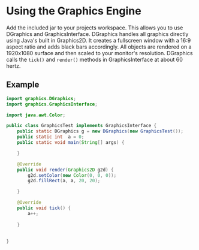 # Using the Graphics Engine
Add the included jar to your projects workspace. This allows you to use DGraphics and GraphicsInterface. DGraphics handles all graphics directly using Java's built in Graphics2D. It creates a fullscreen window with a 16:9 aspect ratio and adds black bars accordingly. All objects are rendered on a 1920x1080 surface and then scaled to your monitor's resolution. DGraphics calls the `tick()` and `render()` methods in GraphicsInterface at about 60 hertz.

## Example
```java
import graphics.DGraphics;
import graphics.GraphicsInterface;

import java.awt.Color;

public class GraphicsTest implements GraphicsInterface {
	public static DGraphics g = new DGraphics(new GraphicsTest());
	public static int  a = 0;
	public static void main(String[] args) {

	}

	@Override
	public void render(Graphics2D g2d) {
		g2d.setColor(new Color(0, 0, 0));
		g2d.fillRect(a, a, 20, 20);

	}

	@Override
	public void tick() {
		a++;
		
	}
	
	
}
```

